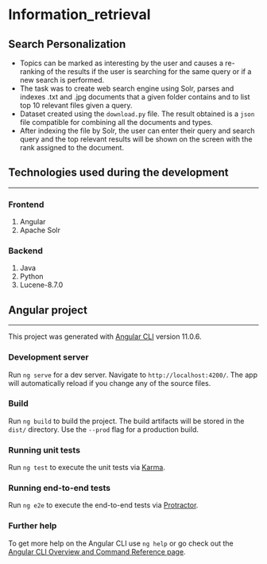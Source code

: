 # Information_retrieval

## Search Personalization
* Topics can be marked as interesting by the user and causes a re-ranking of the results if the user is searching for the same query or if a new search is performed.
* The task was to create web search engine using Solr, parses and indexes .txt and .jpg documents that a given folder contains and to list top 10 relevant files given a query.
* Dataset created using the `download.py` file. The result obtained is a `json` file compatible for combining all the documents and types.
* After indexing the file by Solr, the user can enter their query and search query and the top relevant results will be shown on the screen with the rank assigned to the document.

## Technologies used during the development
---------------------------
### Frontend
1. Angular
2. Apache Solr

### Backend
1. Java
2. Python
3. Lucene-8.7.0

## Angular project
---------------------------
This project was generated with [Angular CLI](https://github.com/angular/angular-cli) version 11.0.6.

### Development server
Run `ng serve` for a dev server. Navigate to `http://localhost:4200/`. The app will automatically reload if you change any of the source files.

### Build
Run `ng build` to build the project. The build artifacts will be stored in the `dist/` directory. Use the `--prod` flag for a production build.

### Running unit tests
Run `ng test` to execute the unit tests via [Karma](https://karma-runner.github.io/).

### Running end-to-end tests
Run `ng e2e` to execute the end-to-end tests via [Protractor](http://www.protractortest.org/).

### Further help
To get more help on the Angular CLI use `ng help` or go check out the [Angular CLI Overview and Command Reference page](https://angular.io/cli).
